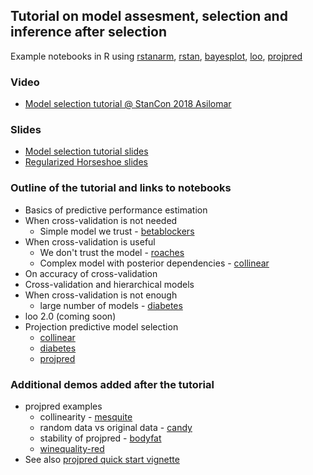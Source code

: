 ## Tutorial on model assesment, selection and inference after selection

Example notebooks in R using [rstanarm](https://cran.r-project.org/package=rstanarm), [rstan](https://cran.r-project.org/package=rstan), [bayesplot](https://cran.r-project.org/package=bayesplot), [loo](https://cran.r-project.org/package=loo), [projpred](https://cran.r-project.org/package=projpred)

### Video

* [Model selection tutorial @ StanCon 2018 Asilomar](https://www.youtube.com/watch?v=FUROJM3u5HQ)

### Slides

* [Model selection tutorial slides](modelselection_tutorial_slides.pdf)
* [Regularized Horseshoe slides](regularizedhorseshoe_slides.pdf)

### Outline of the tutorial and links to notebooks
* Basics of predictive performance estimation
* When cross-validation is not needed
  * Simple model we trust - [betablockers](https://rawgit.com/avehtari/modelselection_tutorial/master/betablockers.html)
* When cross-validation is useful
  * We don't trust the model - [roaches](https://rawgit.com/avehtari/modelselection_tutorial/master/roaches.html)
  * Complex model with posterior dependencies - [collinear](https://rawgit.com/avehtari/modelselection_tutorial/master/collinear.html)
* On accuracy of cross-validation
* Cross-validation and hierarchical models
* When cross-validation is not enough
  * large number of models - [diabetes](https://rawgit.com/avehtari/modelselection_tutorial/master/diabetes.html)
* loo 2.0 (coming soon)
* Projection predictive model selection
  * [collinear](https://rawgit.com/avehtari/modelselection_tutorial/master/collinear.html)
  * [diabetes](https://rawgit.com/avehtari/modelselection_tutorial/master/diabetes.html)
  * [projpred](https://github.com/stan-dev/projpred)

### Additional demos added after the tutorial

* projpred examples
  * collinearity - [mesquite](https://rawgit.com/avehtari/modelselection_tutorial/master/mesquite.html)
  * random data vs original data - [candy](https://rawgit.com/avehtari/modelselection_tutorial/master/candy.html)
  * stability of projpred - [bodyfat](https://rawgit.com/avehtari/modelselection_tutorial/master/bodyfat.html)
  * [winequality-red](https://rawgit.com/avehtari/modelselection_tutorial/master/winequality-red.html)
* See also [projpred quick start vignette](https://rawgit.com/stan-dev/projpred/master/vignettes/quickstart.html)
